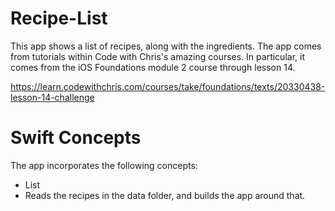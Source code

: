 # Recipe-List
This app shows a list of recipes, along with the ingredients. The app comes from tutorials within Code with Chris's amazing courses. In particular, it comes 
from the iOS Foundations module 2 course through lesson 14. 

https://learn.codewithchris.com/courses/take/foundations/texts/20330438-lesson-14-challenge

# Swift Concepts
The app incorporates the following concepts:
- List
- Reads the recipes in the data folder, and builds the app around that.



